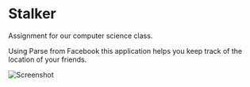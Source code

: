 # Stalker
Assignment for our computer science class.

Using Parse from Facebook this application helps you keep track of the location of your friends.

![Screenshot]()